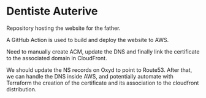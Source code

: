 # Dentiste Auterive

Repository hosting the website for the father.

A GitHub Action is used to build and deploy the website to AWS.

Need to manually create ACM, update the DNS and finally link the certificate to the associated domain in CloudFront.

We should update the NS records on Oxyd to point to Route53. After that, we can handle the DNS inside AWS, and potentially automate with Terraform the creation of the certificate and its association to the cloudfront distribution.